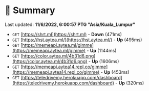 # 📖 Summary
Last updated: **11/6/2022, 6:00:57 PTG "Asia/Kuala_Lumpur"**

- `GET` [https://shrt.ml](https://shrt.ml) - **Down** (471ms)
- `GET` [https://hst.aytea.ml/](https://hst.aytea.ml/) - **Up** (495ms)
- `GET` [https://memeapi.aytea.ml/gimme](https://memeapi.aytea.ml/gimme) - **Up** (1144ms)
- `GET` [https://color.aytea.ml/4b31d6.png](https://color.aytea.ml/4b31d6.png) - **Up** (1606ms)
- `GET` [https://memeapi.aytea14.repl.co/gimme](https://memeapi.aytea14.repl.co/gimme) - **Up** (453ms)
- `GET` [https://teledrivemy.herokuapp.com/dashboard](https://teledrivemy.herokuapp.com/dashboard) - **Up** (320ms)
